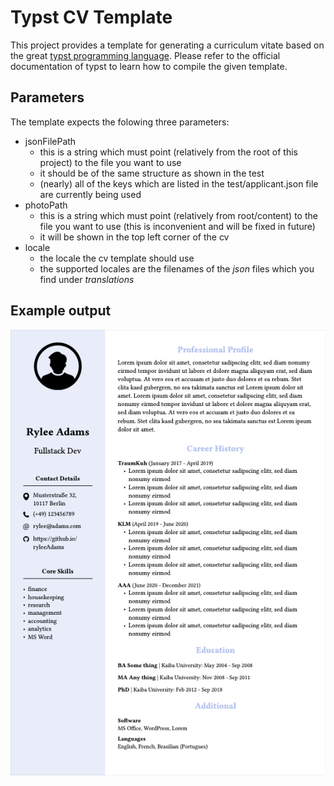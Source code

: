 # Typst CV Template

This project provides a template for generating a curriculum vitate based on the great [typst programming language](https://typst.app). Please refer to the official documentation of typst to learn how to compile the given template.

## Parameters

The template expects the folowing three parameters:

- jsonFilePath
  - this is a string which must point (relatively from the root of this project) to the file you want to use
  - it should be of the same structure as shown in the test
  - (nearly) all of the keys which are listed in the test/applicant.json file are currently being used
- photoPath
  - this is a string which must point (relatively from root/content) to the file you want to use (this is inconvenient and will be fixed in future)
  - it will be shown in the top left corner of the cv
- locale
  - the locale the cv template should use
  - the supported locales are the filenames of the _json_ files which you find under _translations_

## Example output

![The example output which is generated when the cv template is used with the parameters given in the test file under test/CVTest.typ](test/CVTestOutput.png)
